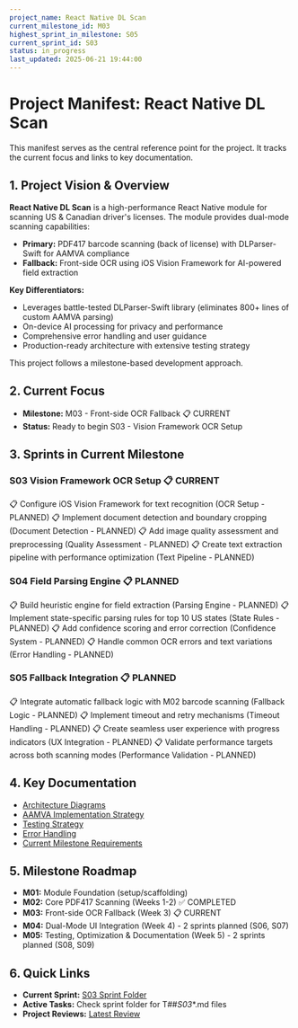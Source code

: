 ```yaml
---
project_name: React Native DL Scan
current_milestone_id: M03
highest_sprint_in_milestone: S05
current_sprint_id: S03
status: in_progress
last_updated: 2025-06-21 19:44:00
---
```


# Project Manifest: React Native DL Scan

This manifest serves as the central reference point for the project. It tracks the current focus and links to key documentation.

## 1. Project Vision & Overview

**React Native DL Scan** is a high-performance React Native module for scanning US & Canadian driver's licenses. The module provides dual-mode scanning capabilities:

- **Primary:** PDF417 barcode scanning (back of license) with DLParser-Swift for AAMVA compliance
- **Fallback:** Front-side OCR using iOS Vision Framework for AI-powered field extraction

**Key Differentiators:**
- Leverages battle-tested DLParser-Swift library (eliminates 800+ lines of custom AAMVA parsing)
- On-device AI processing for privacy and performance
- Comprehensive error handling and user guidance
- Production-ready architecture with extensive testing strategy

This project follows a milestone-based development approach.

## 2. Current Focus

- **Milestone:** M03 - Front-side OCR Fallback 📋 CURRENT
- **Status:** Ready to begin S03 - Vision Framework OCR Setup

## 3. Sprints in Current Milestone

### S03 Vision Framework OCR Setup 📋 CURRENT

📋 Configure iOS Vision Framework for text recognition (OCR Setup - PLANNED)
📋 Implement document detection and boundary cropping (Document Detection - PLANNED) 
📋 Add image quality assessment and preprocessing (Quality Assessment - PLANNED)
📋 Create text extraction pipeline with performance optimization (Text Pipeline - PLANNED)

### S04 Field Parsing Engine 📋 PLANNED

📋 Build heuristic engine for field extraction (Parsing Engine - PLANNED)
📋 Implement state-specific parsing rules for top 10 US states (State Rules - PLANNED)
📋 Add confidence scoring and error correction (Confidence System - PLANNED)
📋 Handle common OCR errors and text variations (Error Handling - PLANNED)

### S05 Fallback Integration 📋 PLANNED

📋 Integrate automatic fallback logic with M02 barcode scanning (Fallback Logic - PLANNED)
📋 Implement timeout and retry mechanisms (Timeout Handling - PLANNED)
📋 Create seamless user experience with progress indicators (UX Integration - PLANNED)
📋 Validate performance targets across both scanning modes (Performance Validation - PLANNED)

## 4. Key Documentation

- [Architecture Diagrams](../docs/ARCHITECTURE_DIAGRAMS.md)
- [AAMVA Implementation Strategy](../docs/AAMVA_IMPLEMENTATION.md)
- [Testing Strategy](../docs/TESTING_STRATEGY.md)
- [Error Handling](../docs/ERROR_HANDLING.md)
- [Current Milestone Requirements](./02_REQUIREMENTS/M03_Front_Side_OCR_Fallback/)

## 5. Milestone Roadmap

- **M01:** Module Foundation (setup/scaffolding)
- **M02:** Core PDF417 Scanning (Weeks 1-2) ✅ COMPLETED
- **M03:** Front-side OCR Fallback (Week 3) 📋 CURRENT
- **M04:** Dual-Mode UI Integration (Week 4) - 2 sprints planned (S06, S07)
- **M05:** Testing, Optimization & Documentation (Week 5) - 2 sprints planned (S08, S09)

## 6. Quick Links

- **Current Sprint:** [S03 Sprint Folder](./03_SPRINTS/S03_M03_Vision_Framework_OCR_Setup/)
- **Active Tasks:** Check sprint folder for T##_S03_*.md files
- **Project Reviews:** [Latest Review](./10_STATE_OF_PROJECT/)
